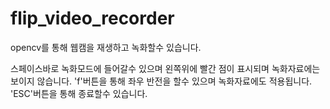 # flip_video_recorder
opencv를 통해 웹캠을 재생하고 녹화할수 있습니다. 

스페이스바로 녹화모드에 들어갈수 있으며 왼쪽위에 빨간 점이 표시되며 녹화자료에는 보이지 않습니다. 
'f'버튼을 통해 좌우 반전을 할수 있으며 녹화자료에도 적용됩니다.
'ESC'버튼을 통해 종료할수 있습니다.

